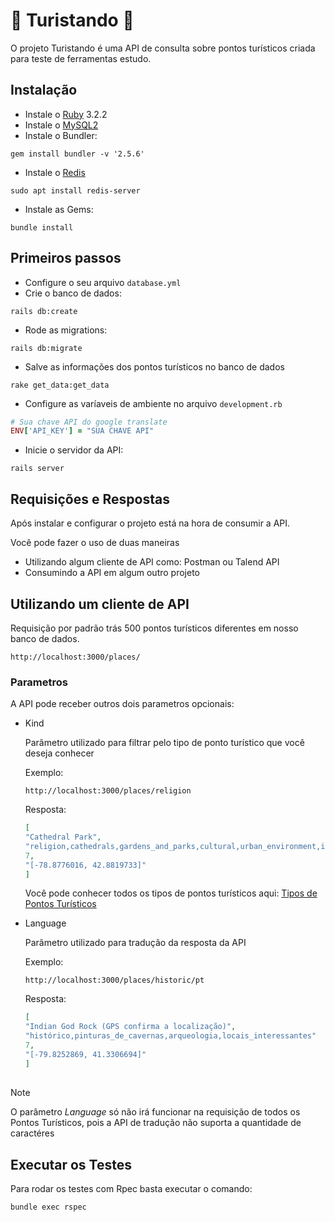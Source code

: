 # 🐫 Turistando 🐫

O projeto Turistando é uma API de consulta sobre pontos turísticos criada para teste de ferramentas estudo.

## Instalação
- Instale o [Ruby](https://www.ruby-lang.org/pt/documentation/) 3.2.2
- Instale o [MySQL2](https://dev.mysql.com/doc/)
- Instale o Bundler:
```
gem install bundler -v '2.5.6'
```
- Instale o [Redis](https://redis.io/docs/install/install-redis)
 ```
sudo apt install redis-server
 ```
- Instale as Gems:
```
bundle install
```

## Primeiros passos
- Configure o seu arquivo `database.yml`
- Crie o banco de dados:
```
rails db:create
```
- Rode as migrations:
```
rails db:migrate
```
- Salve as informações dos pontos turísticos no banco de dados
```
rake get_data:get_data
```
- Configure as varíaveis de ambiente no arquivo `development.rb`
```ruby
# Sua chave API do google translate
ENV['API_KEY'] = "SUA CHAVE API"
```
- Inicie o servidor da API:
```
rails server
```

## Requisições e Respostas
Após instalar e configurar o projeto está na hora de consumir a API.

Você pode fazer o uso de duas maneiras

- Utilizando algum cliente de API como: Postman ou Talend API
- Consumindo a API em algum outro projeto

## Utilizando um cliente de API
Requisição por padrão trás 500 pontos turísticos diferentes em nosso banco de dados.

```
http://localhost:3000/places/
```

### Parametros
A API pode receber outros dois parametros opcionais:
- Kind
  
  Parâmetro utilizado para filtrar pelo tipo de ponto turístico que você deseja conhecer
  
  Exemplo:
  ```
  http://localhost:3000/places/religion
  ```
  Resposta:
  ```json
  [
  "Cathedral Park",
  "religion,cathedrals,gardens_and_parks,cultural,urban_environment,interesting_places"
  7,
  "[-78.8776016, 42.8819733]"
  ]
  ```

  Você pode conhecer todos os tipos de pontos turísticos aqui: [Tipos de Pontos Turísticos](https://dev.opentripmap.org/catalog)
- Language

  Parâmetro utilizado para tradução da resposta da API

  Exemplo:
  ```
  http://localhost:3000/places/historic/pt
  ```
  Resposta:
  ```json
  [
  "Indian God Rock (GPS confirma a localização)",
  "histórico,pinturas_de_cavernas,arqueologia,locais_interessantes"
  7,
  "[-79.8252869, 41.3306694]"
  ]
  ```
##

>[!NOTE]
>O parâmetro *Language* só não irá funcionar na requisição de todos os Pontos Turísticos, pois a API de tradução não suporta a quantidade de caractéres

##

## Executar os Testes

Para rodar os testes com Rpec basta executar o comando:
```
bundle exec rspec
```

